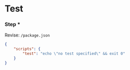 # Test

### Step *

Revise: `/package.json`

```json
{
    "scripts": {
        "test": "echo \"no test specified\" && exit 0"
    }
}
```

